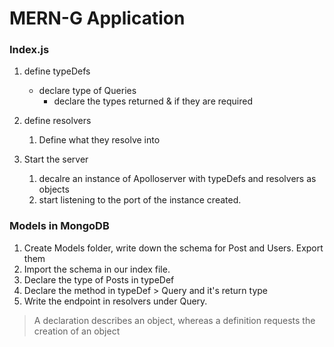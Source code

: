 # MERN-G Application

### Index.js
1. define typeDefs 
   - declare type of Queries
     - declare the types returned  & if they are required
2. define resolvers
   1. Define what they resolve into
   
3. Start the server
   1. decalre an instance of Apolloserver with typeDefs and resolvers as objects
   2. start listening to the port of the instance created.
   
### Models in MongoDB

1. Create Models folder, write down the schema for Post and Users. Export them
2. Import the schema in our index file.
3. Declare the type of Posts in typeDef
4. Declare the method in typeDef > Query and it's return type
5. Write the endpoint in resolvers under Query.


> A declaration describes an object, whereas a definition requests the creation of an object